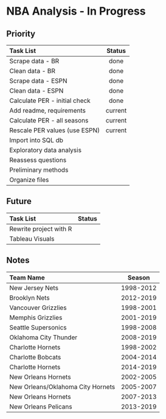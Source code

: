 # NBA Analysis - In Progress

## Priority
| Task List                     |   Status  | 
|:------------------------------|:---------:|
| Scrape data - BR              |    done   |
| Clean data - BR               |    done   |
| Scrape data - ESPN            |    done   |
| Clean data - ESPN             |    done   |
| Calculate PER - initial check |    done   |
| Add readme, requirements      |  current  |
| Calculate PER - all seasons   |  current  |
| Rescale PER values (use ESPN) |  current  |
| Import into SQL db            |           |
| Exploratory data analysis     |           |
| Reassess questions            |           |
| Preliminary methods           |           |
| Organize files                |           |

## Future

| Task List                     |   Status  | 
|:------------------------------|:---------:|
| Rewrite project with R        |           |
| Tableau Visuals               |           |

## Notes

| Team Name                         | Season    |
|:----------------------------------|:---------:|
| New Jersey Nets                   | 1998-2012 |
| Brooklyn Nets                     | 2012-2019 |
| Vancouver Grizzlies               | 1998-2001 |
| Memphis Grizzlies                 | 2001-2019 |
| Seattle Supersonics               | 1998-2008 |
| Oklahoma City Thunder             | 2008-2019 |
| Charlotte Hornets                 | 1998-2002 |
| Charlotte Bobcats                 | 2004-2014 |
| Charlotte Hornets                 | 2014-2019 |
| New Orleans Hornets               | 2002-2005 |
| New Orleans/Oklahoma City Hornets | 2005-2007 |
| New Orleans Hornets               | 2007-2013 |
| New Orleans Pelicans              | 2013-2019 |